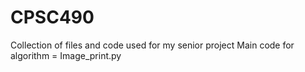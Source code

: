 # CPSC490
Collection of files and code used for my senior project
Main code for algorithm = Image_print.py

